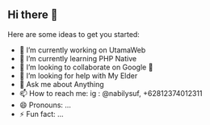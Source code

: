 ## Hi there 👋

<!--
**NabilYsuf/NabilYsuf** is a ✨ _special_ ✨ repository because its `README.md` (this file) appears on your GitHub profile.
-->

Here are some ideas to get you started:

- 🔭 I’m currently working on UtamaWeb
- 🌱 I’m currently learning PHP Native
- 👯 I’m looking to collaborate on Google 👅
- 🤔 I’m looking for help with My Elder
- 💬 Ask me about Anything
- 📫 How to reach me: ig : @nabilysuf, +62812374012311
- 😄 Pronouns: ...
- ⚡ Fun fact: ...

<!-- ![Alt text](https://spotify-recently-played-readme.vercel.app/api?user=gcxcetcs7zimgweaa9p8pv46a&count={count}) --> 
